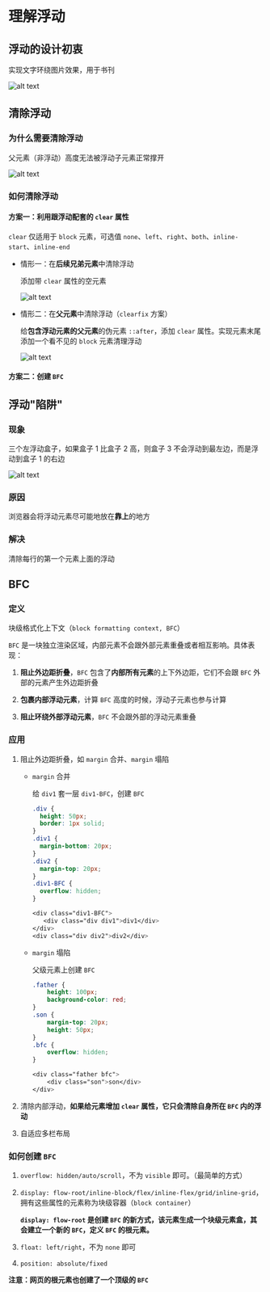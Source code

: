 # 理解浮动

## 浮动的设计初衷

实现文字环绕图片效果，用于书刊

![alt text](https://github.com/yaoshaohua/markdowndocs/blob/main/assets/css/4-1-1.png?raw=true)

## 清除浮动

### 为什么需要清除浮动

父元素（非浮动）高度无法被浮动子元素正常撑开

![alt text](https://github.com/yaoshaohua/markdowndocs/blob/main/assets/css/4-2-0.png?raw=true)

### 如何清除浮动

#### 方案一：利用跟浮动配套的 `clear` 属性

`clear` 仅适用于 `block` 元素，可选值 `none`、`left`、`right`、`both`、`inline-start`、`inline-end`

- 情形一：在**后续兄弟元素**中清除浮动

  添加带 `clear` 属性的空元素

  ![alt text](https://github.com/yaoshaohua/markdowndocs/blob/main/assets/css/4-2-1.png?raw=true)

- 情形二：在**父元素**中清除浮动（`clearfix` 方案）

  给**包含浮动元素的父元素**的伪元素 `::after`，添加 `clear` 属性。实现元素末尾添加一个看不见的 `block` 元素清理浮动

  ![alt text](https://github.com/yaoshaohua/markdowndocs/blob/main/assets/css/4-2-2.png?raw=true)

#### 方案二：创建 `BFC`

## 浮动"陷阱"

### 现象

三个左浮动盒子，如果盒子 1 比盒子 2 高，则盒子 3 不会浮动到最左边，而是浮动到盒子 1 的右边

![alt text](https://github.com/yaoshaohua/markdowndocs/blob/main/assets/css/4-3-1.png?raw=true)

### 原因

浏览器会将浮动元素尽可能地放在**靠上**的地方

### 解决

清除每行的第一个元素上面的浮动

## BFC

### 定义

块级格式化上下文（`block formatting context, BFC`）

`BFC` 是一块独立渲染区域，内部元素不会跟外部元素重叠或者相互影响。具体表现：

1. **阻止外边距折叠**，`BFC` 包含了**内部所有元素**的上下外边距，它们不会跟 `BFC` 外部的元素产生外边距折叠

2. **包裹内部浮动元素**，计算 `BFC` 高度的时候，浮动子元素也参与计算

3. **阻止环绕外部浮动元素**，`BFC` 不会跟外部的浮动元素重叠

### 应用

1. 阻止外边距折叠，如 `margin` 合并、`margin` 塌陷

   - `margin` 合并

     给 `div1` 套一层 `div1-BFC`，创建 `BFC`

     ```css
     .div {
       height: 50px;
       border: 1px solid;
     }
     .div1 {
       margin-bottom: 20px;
     }
     .div2 {
       margin-top: 20px;
     }
     .div1-BFC {
       overflow: hidden;
     }

     <div class="div1-BFC">
        <div class="div div1">div1</div>
     </div>
     <div class="div div2">div2</div>
     ```

   - `margin` 塌陷

     父级元素上创建 `BFC`

     ```css
     .father {
         height: 100px;
         background-color: red;
     }
     .son {
         margin-top: 20px;
         height: 50px;
     }
     .bfc {
         overflow: hidden;
     }

     <div class="father bfc">
         <div class="son">son</div>
     </div>
     ```

2. 清除内部浮动，**如果给元素增加 `clear` 属性，它只会清除自身所在 `BFC` 内的浮动**

3. 自适应多栏布局

### 如何创建 `BFC`

1. `overflow: hidden/auto/scroll`，不为 `visible` 即可。（最简单的方式）

2. `display: flow-root/inline-block/flex/inline-flex/grid/inline-grid`，拥有这些属性的元素称为块级容器（`block container`）

   **`display: flow-root` 是创建 `BFC` 的新方式，该元素生成一个块级元素盒，其会建立一个新的 `BFC`，定义 `BFC` 的根元素。**

3. `float: left/right`，不为 `none` 即可

4. `position: absolute/fixed`

**注意：网页的根元素也创建了一个顶级的 `BFC`**
